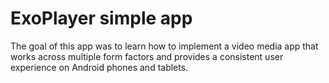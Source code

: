 # ExoPlayer simple app
The goal of this app was to learn how to implement a video media app that works across multiple form factors and provides a consistent user experience on Android phones and tablets.
